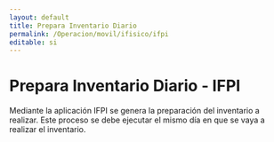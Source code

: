 ```yaml
---
layout: default
title: Prepara Inventario Diario
permalink: /Operacion/movil/ifisico/ifpi
editable: si
---
```


# Prepara Inventario Diario - IFPI  

Mediante la aplicación IFPI se genera la preparación del inventario a realizar. Este proceso se debe ejecutar el mismo día en que se vaya a realizar el inventario.

